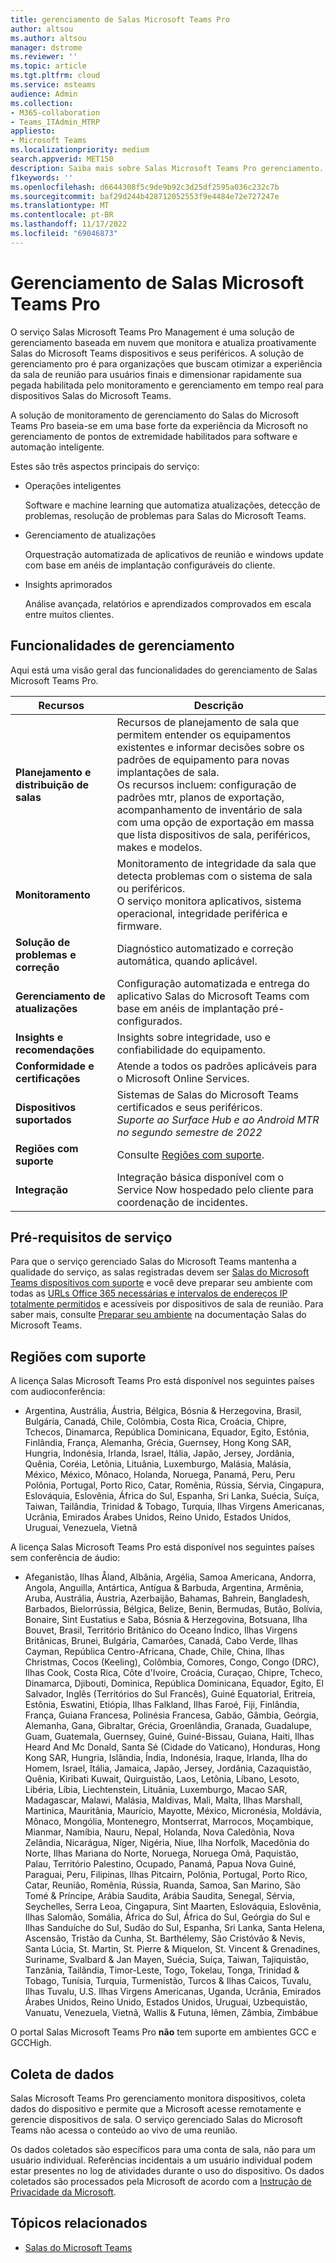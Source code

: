 ```yaml
---
title: gerenciamento de Salas Microsoft Teams Pro
author: altsou
ms.author: altsou
manager: dstrome
ms.reviewer: ''
ms.topic: article
ms.tgt.pltfrm: cloud
ms.service: msteams
audience: Admin
ms.collection:
- M365-collaboration
- Teams_ITAdmin_MTRP
appliesto:
- Microsoft Teams
ms.localizationpriority: medium
search.appverid: MET150
description: Saiba mais sobre Salas Microsoft Teams Pro gerenciamento.
f1keywords: ''
ms.openlocfilehash: d6644308f5c9de9b92c3d25df2595a036c232c7b
ms.sourcegitcommit: baf29d244b428712052553f9e4484e72e727247e
ms.translationtype: MT
ms.contentlocale: pt-BR
ms.lasthandoff: 11/17/2022
ms.locfileid: "69046873"
---
```

# <a name="microsoft-teams-rooms-pro-management"></a>Gerenciamento de Salas Microsoft Teams Pro

O serviço Salas Microsoft Teams Pro Management é uma solução de gerenciamento baseada em nuvem que monitora e atualiza proativamente Salas do Microsoft Teams dispositivos e seus periféricos. A solução de gerenciamento pro é para organizações que buscam otimizar a experiência da sala de reunião para usuários finais e dimensionar rapidamente sua pegada habilitada pelo monitoramento e gerenciamento em tempo real para dispositivos Salas do Microsoft Teams. 

A solução de monitoramento de gerenciamento do Salas do Microsoft Teams Pro baseia-se em uma base forte da experiência da Microsoft no gerenciamento de pontos de extremidade habilitados para software e automação inteligente. 


Estes são três aspectos principais do serviço:  

- Operações inteligentes  

   Software e machine learning que automatiza atualizações, detecção de problemas, resolução de problemas para Salas do Microsoft Teams.  

- Gerenciamento de atualizações  

   Orquestração automatizada de aplicativos de reunião e windows update com base em anéis de implantação configuráveis do cliente.

- Insights aprimorados  

   Análise avançada, relatórios e aprendizados comprovados em escala entre muitos clientes.  


## <a name="management-capabilities"></a>Funcionalidades de gerenciamento

Aqui está uma visão geral das funcionalidades do gerenciamento de Salas Microsoft Teams Pro.

|Recursos  |Descrição  |
|---------|---------|
|**Planejamento e distribuição de salas**   |Recursos de planejamento de sala que permitem entender os equipamentos existentes e informar decisões sobre os padrões de equipamento para novas implantações de sala. <br> Os recursos incluem: configuração de padrões mtr, planos de exportação, acompanhamento de inventário de sala com uma opção de exportação em massa que lista dispositivos de sala, periféricos, makes e modelos.        |
|**Monitoramento**  |Monitoramento de integridade da sala que detecta problemas com o sistema de sala ou periféricos. <br> O serviço monitora aplicativos, sistema operacional, integridade periférica e firmware.         |
|**Solução de problemas e correção**  |Diagnóstico automatizado e correção automática, quando aplicável.         |
|**Gerenciamento de atualizações**    |Configuração automatizada e entrega do aplicativo Salas do Microsoft Teams com base em anéis de implantação pré-configurados.         |
|**Insights e recomendações**     |Insights sobre integridade, uso e confiabilidade do equipamento.         |
|**Conformidade e certificações**   |Atende a todos os padrões aplicáveis para o Microsoft Online Services.         |
|**Dispositivos suportados**    |Sistemas de Salas do Microsoft Teams certificados e seus periféricos.<br>*Suporte ao Surface Hub e ao Android MTR no segundo semestre de 2022*        |
|**Regiões com suporte**    |Consulte [Regiões com suporte](#supported-regions).        |
|**Integração**    |Integração básica disponível com o Service Now hospedado pelo cliente para coordenação de incidentes.         |

## <a name="service-prerequisites"></a>Pré-requisitos de serviço

Para que o serviço gerenciado Salas do Microsoft Teams mantenha a qualidade do serviço, as salas registradas devem ser [Salas do Microsoft Teams dispositivos com suporte](requirements.md#hardware-requirements) e você deve preparar seu ambiente com todas as [URLs Office 365 necessárias e intervalos de endereços IP totalmente permitidos](/office365/enterprise/urls-and-ip-address-ranges) e acessíveis por dispositivos de sala de reunião. Para saber mais, consulte [Preparar seu ambiente](rooms-prep.md) na documentação Salas do Microsoft Teams.

## <a name="supported-regions"></a>Regiões com suporte

A licença Salas Microsoft Teams Pro está disponível nos seguintes países com audioconferência:

- Argentina, Austrália, Áustria, Bélgica, Bósnia & Herzegovina, Brasil, Bulgária, Canadá, Chile, Colômbia, Costa Rica, Croácia, Chipre, Tchecos, Dinamarca, República Dominicana, Equador, Egito, Estônia, Finlândia, França, Alemanha, Grécia, Guernsey, Hong Kong SAR, Hungria, Indonésia, Irlanda, Israel, Itália, Japão, Jersey, Jordânia, Quênia, Coréia, Letônia, Lituânia, Luxemburgo, Malásia, Malásia, México, México, Mônaco, Holanda, Noruega, Panamá, Peru, Peru  Polônia, Portugal, Porto Rico, Catar, Romênia, Rússia, Sérvia, Cingapura, Eslováquia, Eslovênia, África do Sul, Espanha, Sri Lanka, Suécia, Suíça, Taiwan, Tailândia, Trinidad & Tobago, Turquia, Ilhas Virgens Americanas, Ucrânia, Emirados Árabes Unidos, Reino Unido, Estados Unidos, Uruguai, Venezuela, Vietnã

A licença Salas Microsoft Teams Pro está disponível nos seguintes países sem conferência de áudio:

- Afeganistão, Ilhas Åland, Albânia, Argélia, Samoa Americana, Andorra, Angola, Anguilla, Antártica, Antígua & Barbuda, Argentina, Armênia, Aruba, Austrália, Áustria, Azerbaijão, Bahamas, Bahrein, Bangladesh, Barbados, Bielorrússia, Bélgica, Belize, Benin, Bermudas, Butão, Bolívia, Bonaire, Sint Eustatius e Saba, Bósnia & Herzegovina, Botsuana, Ilha Bouvet, Brasil, Território Britânico do Oceano Índico, Ilhas Virgens Britânicas, Brunei, Bulgária,  Camarões, Canadá, Cabo Verde, Ilhas Cayman, República Centro-Africana, Chade, Chile, China, Ilhas Christmas, Cocos (Keeling), Colômbia, Comores, Congo, Congo (DRC), Ilhas Cook, Costa Rica, Côte d'Ivoire, Croácia, Curaçao, Chipre, Tcheco, Dinamarca, Djibouti, Dominica, República Dominicana, Equador, Egito, El Salvador, Inglês (Territórios do Sul Francês), Guiné Equatorial, Eritreia, Estônia, Eswatini, Etiópia, Ilhas Falkland, Ilhas Faroé, Fiji,  Finlândia, França, Guiana Francesa, Polinésia Francesa, Gabão, Gâmbia, Geórgia, Alemanha, Gana, Gibraltar, Grécia, Groenlândia, Granada, Guadalupe, Guam, Guatemala, Guernsey, Guiné, Guiné-Bissau, Guiana, Haiti, Ilhas Heard And Mc Donald, Santa Sé (Cidade do Vaticano), Honduras, Hong Kong SAR, Hungria, Islândia, Índia, Indonésia, Iraque, Irlanda, Ilha do Homem, Israel, Itália, Jamaica, Japão, Jersey, Jordânia, Cazaquistão, Quênia, Kiribati  Kuwait, Quirguistão, Laos, Letônia, Líbano, Lesoto, Libéria, Líbia, Liechtenstein, Lituânia, Luxemburgo, Macao SAR, Madagascar, Malawi, Malásia, Maldivas, Mali, Malta, Ilhas Marshall, Martinica, Mauritânia, Maurício, Mayotte, México, Micronésia, Moldávia, Mônaco, Mongólia, Montenegro, Montserrat, Marrocos, Moçambique, Mianmar, Namíbia, Nauru, Nepal, Holanda, Nova Caledônia, Nova Zelândia, Nicarágua, Níger, Nigéria, Niue, Ilha Norfolk, Macedônia do Norte, Ilhas Mariana do Norte, Noruega, Noruega  Omã, Paquistão, Palau, Território Palestino, Ocupado, Panamá, Papua Nova Guiné, Paraguai, Peru, Filipinas, Ilhas Pitcairn, Polônia, Portugal, Porto Rico, Catar, Reunião, Romênia, Rússia, Ruanda, Samoa, San Marino, São Tomé & Príncipe, Arábia Saudita, Arábia Saudita, Senegal, Sérvia, Seychelles, Serra Leoa, Cingapura, Sint Maarten, Eslováquia, Eslovênia, Ilhas Salomão, Somália, África do Sul, África do Sul, Geórgia do Sul e Ilhas Sanduíche do Sul,  Sudão do Sul, Espanha, Sri Lanka, Santa Helena, Ascensão, Tristão da Cunha, St. Barthélemy, São Cristóvão & Nevis, Santa Lúcia, St. Martin, St. Pierre & Miquelon, St. Vincent & Grenadines, Suriname, Svalbard & Jan Mayen, Suécia, Suíça, Taiwan, Tajiquistão, Tanzânia, Tailândia, Timor-Leste, Togo, Tokelau, Tonga, Trinidad & Tobago, Tunísia, Turquia, Turmenistão, Turcos & Ilhas Caicos, Tuvalu, Ilhas Tuvalu, U.S.  Ilhas Virgens Americanas, Uganda, Ucrânia, Emirados Árabes Unidos, Reino Unido, Estados Unidos, Uruguai, Uzbequistão, Vanuatu, Venezuela, Vietnã, Wallis & Futuna, Iêmen, Zâmbia, Zimbábue

O portal Salas Microsoft Teams Pro **não** tem suporte em ambientes GCC e GCCHigh.

## <a name="data-collection"></a>Coleta de dados

Salas Microsoft Teams Pro gerenciamento monitora dispositivos, coleta dados do dispositivo e permite que a Microsoft acesse remotamente e gerencie dispositivos de sala. O serviço gerenciado Salas do Microsoft Teams não acessa o conteúdo ao vivo de uma reunião.

Os dados coletados são específicos para uma conta de sala, não para um usuário individual. Referências incidentais a um usuário individual podem estar presentes no log de atividades durante o uso do dispositivo. Os dados coletados são processados pela Microsoft de acordo com a [Instrução de Privacidade da Microsoft](https://aka.ms/privacy).  

## <a name="related-topics"></a>Tópicos relacionados

- [Salas do Microsoft Teams](https://rooms.microsoft.com)
